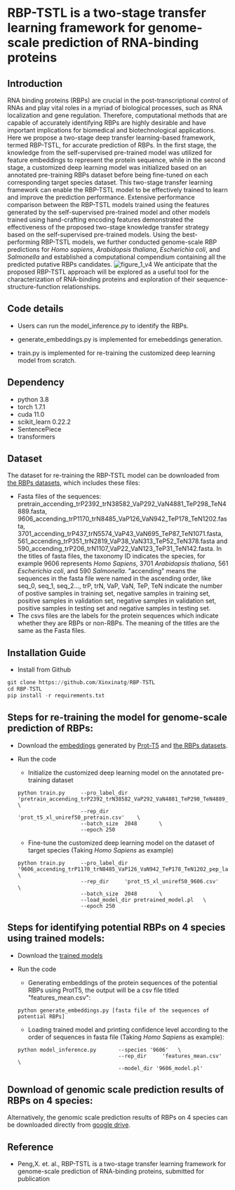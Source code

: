 # RBP-TSTL is a two-stage transfer learning framework for genome-scale prediction of RNA-binding proteins
## Introduction

RNA binding proteins (RBPs) are crucial in the post-transcriptional control of RNAs and play vital roles in a myriad of biological processes, such as RNA localization and gene regulation. Therefore, computational methods that are capable of accurately identifying RBPs are highly desirable and have important implications for biomedical and biotechnological applications. Here we propose a two-stage deep transfer learning-based framework, termed RBP-TSTL, for accurate prediction of RBPs. In the first stage, the knowledge from the self-supervised pre-trained model was utilized for feature embeddings to represent the protein sequence, while in the second stage, a customized deep learning model was initialized based on an annotated pre-training RBPs dataset before being fine-tuned on each corresponding target species dataset. This two-stage transfer learning framework can enable the RBP-TSTL model to be effectively trained to learn and improve the prediction performance. Extensive performance comparison between the RBP-TSTL models trained using the features generated by the self-supervised pre-trained model and other models trained using hand-crafting encoding features demonstrated the effectiveness of the proposed two-stage knowledge transfer strategy based on the self-supervised pre-trained models. Using the best-performing RBP-TSTL models, we further conducted genome-scale RBP predictions for *Homo sapiens*, *Arabidopsis thaliana*, *Escherichia coli*, and *Salmonella* and established a computational compendium containing all the predicted putative RBPs candidates. 
![figure_1_v4](https://user-images.githubusercontent.com/72983482/154390499-45bed4dc-a8f4-4c38-9a5a-e91b0d112842.png)
We anticipate that the proposed RBP-TSTL approach will be explored as a useful tool for the characterization of RNA-binding proteins and exploration of their sequence-structure-function relationships.


## Code details

* Users can run the model_inference.py to identify the RBPs. 

* generate_embeddings.py is implemented for emebeddings generation. 
* train.py is implemented for re-training the customized deep learning model from scratch. 



## Dependency
* python 3.8
* torch 1.7.1
* cuda 11.0
* scikit_learn 0.22.2 
* SentencePiece 
* transformers

## Dataset
The dataset for re-training the RBP-TSTL model can be downloaded from [the RBPs datasets](https://drive.google.com/drive/folders/1T_PGS3Ake0HGG7S4A4nopcJY5ieQur_4?usp=sharing), which includes these files:
* Fasta files of the sequences: pretrain_accending_trP2392_trN38582_VaP292_VaN4881_TeP298_TeN4889.fasta, 9606_accending_trP1170_trN8485_VaP126_VaN942_TeP178_TeN1202.fasta, 3701_accending_trP437_trN5574_VaP43_VaN695_TeP87_TeN1071.fasta, 561_accending_trP351_trN2819_VaP38_VaN313_TeP52_TeN378.fasta and 590_accending_trP206_trN1107_VaP22_VaN123_TeP31_TeN142.fasta. In the titles of fasta files, the taxonomy ID indicates the species, for example 9606 represents *Homo Sapiens*, 3701 *Arabidopsis thaliana*, 561 *Escherichia coli*, and 590 *Salmonella*. "accending" means the sequences in the fasta file were named in the ascending order, like seq_0, seq_1, seq_2..., trP, trN, VaP, VaN, TeP, TeN indicate the number of postive samples in training set, negative samples in training set, positive samples in validation set, negative samples in validation set, positive samples in testing set and negative samples in testing set.
* The csvs files are the labels for the protein sequences which indicate whether they are RBPs or non-RBPs. The meaning of the titles are the same as the Fasta files.


## Installation Guide

*  Install from Github 
```python
git clone https://github.com/Xinxinatg/RBP-TSTL
cd RBP-TSTL
pip install -r requirements.txt
```
## Steps for re-training the model for genome-scale prediction of RBPs:
* Download the [embeddings](https://drive.google.com/drive/folders/17hbcbqwrFsxam3njYmPsUMb_3iycbLHK?usp=sharing) generated by [Prot-T5](https://github.com/agemagician/ProtTrans) and [the RBPs datasets](https://drive.google.com/drive/folders/1T_PGS3Ake0HGG7S4A4nopcJY5ieQur_4?usp=sharing). 
- Run the code 
    - Initialize the customized deep learning model on the annotated pre-training dataset
    ```
    python train.py     --pro_label_dir 'pretrain_accending_trP2392_trN38582_VaP292_VaN4881_TeP298_TeN4889_pep_label.csv'   \ 
                        --rep_dir     'prot_t5_xl_uniref50_pretrain.csv'    \
                        --batch_size  2048       \
                        --epoch 250 
    ```
    - Fine-tune the customized deep learning model on the dataset of target species (Taking *Homo Sapiens* as example)
    
    ```
    python train.py     --pro_label_dir '9606_accending_trP1170_trN8485_VaP126_VaN942_TeP178_TeN1202_pep_label.csv'   \ 
                        --rep_dir     'prot_t5_xl_uniref50_9606.csv'    \
                        --batch_size  2048       \
                        --load_model_dir pretrained_model.pl   \
                        --epoch 250 
    ```

## Steps for identifying potential RBPs on 4 species using trained models:
* Download the [trained models](https://drive.google.com/drive/folders/1ZGBkgefSMD0hxILR9AIF7VG8yWfikg1q?usp=sharing)
- Run the code 
    - Generating embeddings of the protein sequences of the potential RBPs using ProtT5, the output will be a csv file titled "features_mean.csv":
    ```
    python generate_embeddings.py [fasta file of the sequences of potential RBPs]
    ```
    - Loading trained model and printing confidence level according to the order of sequences in fasta file (Taking *Homo Sapiens* as example):
    
    ```
    python model_inference.py       --species '9606'   \ 
                                    --rep_dir     'features_mean.csv'    \
                                    --model_dir '9606_model.pl'   
    ```

## Download of genomic scale prediction results of RBPs on 4 species:
Alternatively, the genomic scale prediction results of RBPs on 4 species can be downloaded directly from [google drive](https://drive.google.com/file/d/1i0oYZCt24j5--rBCuUeky81qEOZwlLT9/view?usp=sharing).
## Reference
* Peng,X. et. al., RBP-TSTL is a two-stage transfer learning framework for genome-scale prediction of RNA-binding proteins, submitted for publication
